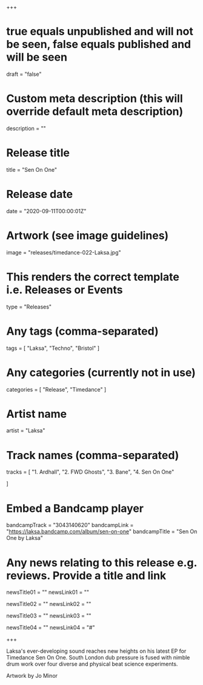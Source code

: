 +++

# true equals unpublished and will not be seen, false equals published and will be seen
draft = "false"

# Custom meta description (this will override default meta description)
description = ""

# Release title
title = "Sen On One"

# Release date
date = "2020-09-11T00:00:01Z"

# Artwork (see image guidelines)
image = "releases/timedance-022-Laksa.jpg"

# This renders the correct template i.e. Releases or Events
type = "Releases"

# Any tags (comma-separated)
tags = [ 
	"Laksa", 
	"Techno",
	"Bristol"
]

# Any categories (currently not in use)
categories = [ 
	"Release", 
	"Timedance" 
]

# Artist name
artist = "Laksa"

# Track names (comma-separated)
tracks = [
  "1. Ardhall",
  "2. FWD Ghosts",
  "3. Bane",
  "4. Sen On One"
  
]

# Embed a Bandcamp player
bandcampTrack = "3043140620"
bandcampLink = "https://laksa.bandcamp.com/album/sen-on-one"
bandcampTitle = "Sen On One by Laksa"





# Any news relating to this release e.g. reviews. Provide a title and link
newsTitle01 = ""
newsLink01 = ""

newsTitle02 = ""
newsLink02 = ""

newsTitle03 = ""
newsLink03 = ""

newsTitle04 = ""
newsLink04 = "#"

+++

<!-- Provide a summary/statement below -->
Laksa's ever-developing sound reaches new heights on his latest EP for Timedance Sen On One. South London dub pressure is fused with nimble drum work over four diverse and physical beat science experiments.

Artwork by Jo Minor

